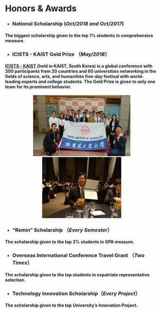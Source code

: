 ---
---

# Honors & Awards

+ ### National Scholarship (*Oct/2018 and Oct/2017*)
#### The biggest scholarship given to the top 1% students in comprehensive measure.
     
+ ### ICISTS - KAIST Gold Prize （*May/2018*）
#### [ICISTS - KAIST](http://www.icists.org/) (held in KAIST, South Korea) is a global conference with 300 participants from 20 countries and 60 universities networking in the fields of science, arts, and humanities five-day festival with world-leading experts and college students. The Gold Prize is given to only one team for its prominent behavior.

<div style="text-align: center;">
<img src="https://raw.githubusercontent.com/chenran-li/chenran-li.github.io/master/Image/IMG_2668.JPG" alt="ICISTS" title="ICISTS" width="320" height="200"  />
  <img src="https://raw.githubusercontent.com/chenran-li/chenran-li.github.io/master/Image/IMG_2748.JPG" alt="ICISTS" title="ICISTS" width="260" height="200"  />
</div>

+ ### “Remin” Scholarship （*Every Semester*）
#### The scholarship given to the top 2% students in GPA measure.

+ ### Overseas International Conference Travel Grant （*Two Times*）
#### The scholarship given to the top students in expatriate representative selection.

+ ### Technology Innovation Scholarship（*Every Project*）
#### The scholarship given to the top University’s Innovation Project.
